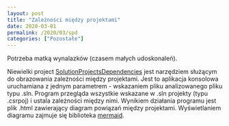 ```yaml
---
layout: post
title: "Zależności między projektami"
date: 2020-03-01
permalink: /2020/03/spd
categories: ["Pozostałe"]
---
```


Potrzeba matką wynalazków (czasem małych udoskonaleń).

Niewielki project [SolutionProjectsDependencies](https://github.com/tjedrzejczak/SolutionProjectsDependencies) jest narzędziem służącym do obrazowania zależności między projektami. Jest to aplikacja konsolowa uruchamiana z jednym parametrem - wskazaniem pliku analizowanego pliku typu .sln. Program przegląda wszystkie wskazane w .sln projekty (typu .csrpoj) i ustala zależności między nimi. Wynikiem działania programu jest plik .html zawierający diagram powiązań między projektami. Wyświetlaniem diagramu zajmuje się biblioteka [mermaid](https://github.com/mermaid-js/mermaid).